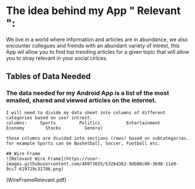 
# The idea behind my App " Relevant ":
We live in a world where information and articles are in abundance, we also encounter collegues and freinds with an abundant variety of intrest, this App wil allow you to find top trending articles for a given topic that will allow you to stray relevant in your social cirlces.


## Tables of Data Needed

### The data needed for my Android App is a list of the  most emailed, shared and viewed articles on the internet. 

    I will need to divide my data sheet into columns of different categories based on user intrest. 
    columns:     Sports         Politics          Entertainment          Economy        Stocks         General  

    those columns are divided into sections (rows) based on subcategories. for example Sports can be Basketball, Soccer, Football etc.
    
    ## Wire Frame
    ![Relevant Wire Frame](https://user-images.githubusercontent.com/46073655/53264362-9db00c00-3698-11e9-9cc7-619729c31786.png)


(WireFrameRelevant.pdf)
